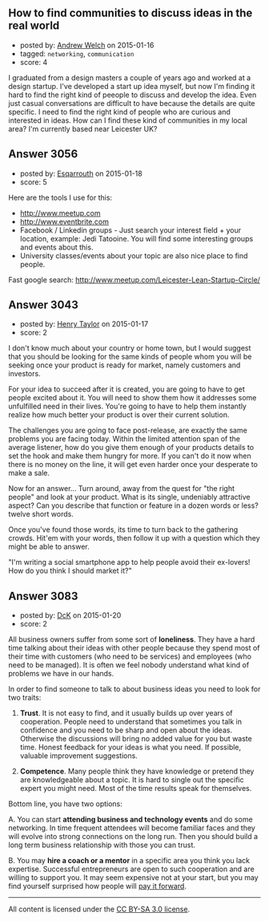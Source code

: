 ## How to find communities to discuss ideas in the real world

- posted by: [Andrew Welch](https://stackexchange.com/users/112525/andrew-welch) on 2015-01-16
- tagged: `networking`, `communication`
- score: 4

<p>I graduated from a design masters a  couple of years ago and worked at a design startup. I've developed  a start up idea myself, but now I'm finding it hard to find the right kind of peeople to discuss and develop the idea. Even just casual conversations are difficult to have because the details are quite specific. I need to find the right kind of people who are curious and interested in ideas. How can I find these kind of communities in my local area? I'm currently based near Leicester UK?</p>



## Answer 3056

- posted by: [Esqarrouth](https://stackexchange.com/users/3055586/esqarrouth) on 2015-01-18
- score: 5

<p>Here are the tools I use for this:</p>

<ul>
<li><a href="http://www.meetup.com">http://www.meetup.com</a>  </li>
<li><a href="http://www.eventbrite.com">http://www.eventbrite.com</a>  </li>
<li>Facebook / Linkedin groups - Just search your interest field + your location, example: Jedi Tatooine. You will find some interesting groups and events about this.  </li>
<li>University classes/events about your topic are also nice place to find people.</li>
</ul>

<p>Fast google search: <a href="http://www.meetup.com/Leicester-Lean-Startup-Circle/">http://www.meetup.com/Leicester-Lean-Startup-Circle/</a></p>



## Answer 3043

- posted by: [Henry Taylor](https://stackexchange.com/users/1734959/henry-taylor) on 2015-01-17
- score: 2

<p>I don't know much about your country or home town, but I would suggest that you should be looking for the same kinds of people whom you will be seeking once your product is ready for market, namely customers and investors. </p>

<p>For your idea to succeed after it is created, you are going to have to get people excited about it.  You will need to show them how it addresses some unfulfilled need in their lives.    You're going to have to help them instantly realize how much better your product is over their current solution.</p>

<p>The challenges you are going to face post-release, are exactly the same problems you are facing today.  Within the limited attention span of the average listener, how do you give them enough of your products details to set the hook and make them hungry for more.  If you can't do it now when there is no money on the line, it will get even harder once your desperate to make a sale.</p>

<p>Now for an answer...  Turn around, away from the quest for "the right people" and look at your product.  What is its single, undeniably attractive aspect?  Can you describe that function or feature in a dozen words or less?  twelve short words.  </p>

<p>Once you've found those words, its time to turn back to the gathering crowds.  Hit'em with your words, then follow it up with a question which they might be able to answer.</p>

<p>"I'm writing a social smartphone app to help people avoid their ex-lovers!  How do you think I should market it?"</p>



## Answer 3083

- posted by: [DcK](https://stackexchange.com/users/5583155/dck) on 2015-01-20
- score: 2

<p>All business owners suffer from some sort of <strong>loneliness</strong>. They have a hard time talking about their ideas with other people because they spend most of their time with customers (who need to be services) and employees (who need to be managed). It is often we feel nobody understand what kind of problems we have in our hands.</p>

<p>In order to find someone to talk to about business ideas you need to look for two traits: </p>

<ol>
<li><p><strong>Trust</strong>. It is not easy to find, and it usually builds up over years of cooperation. People need to understand that sometimes you talk in confidence and you need to be sharp and open about the ideas. Otherwise the discussions will bring no added value for you but waste time. Honest feedback for your ideas is what you need. If possible, valuable improvement suggestions. </p></li>
<li><p><strong>Competence</strong>. Many people think they have knowledge or pretend they are knowledgeable  about a topic. It is hard to single out the specific expert you might need. Most of the time results speak for themselves. </p></li>
</ol>

<p>Bottom line, you have two options:</p>

<p>A.  You can start <strong>attending business and technology events</strong> and do some networking. In time frequent attendees will become familiar faces and they will evolve into strong connections on the long run. Then you should build a long term business relationship with those you can trust.</p>

<p>B. You may <strong>hire a coach or a mentor</strong> in a specific area you think you lack expertise. Successful entrepreneurs are open to such cooperation and are willing to support you. It may seem expensive not at your start, but you may find yourself surprised how people will <a href="http://en.wikipedia.org/wiki/Pay_it_forward" rel="nofollow">pay it forward</a>.</p>




---

All content is licensed under the [CC BY-SA 3.0 license](https://creativecommons.org/licenses/by-sa/3.0/).
